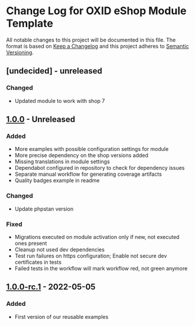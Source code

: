# Change Log for OXID eShop Module Template

All notable changes to this project will be documented in this file.
The format is based on [Keep a Changelog](http://keepachangelog.com/)
and this project adheres to [Semantic Versioning](http://semver.org/).

## [undecided] - unreleased

### Changed
- Updated module to work with shop 7

## [1.0.0] - Unreleased

### Added
- More examples with possible configuration settings for module
- More precise dependency on the shop versions added
- Missing translations in module settings
- Dependabot configured in repository to check for dependency issues
- Separate manual workflow for generating coverage artifacts
- Quality badges example in readme

### Changed
- Update phpstan version

### Fixed
- Migrations executed on module activation only if new, not executed ones present
- Cleanup not used dev dependencies
- Test run failures on https configuration; Enable not secure dev certificates in tests
- Failed tests in the workflow will mark workflow red, not green anymore

## [1.0.0-rc.1] - 2022-05-05

### Added
- First version of our reusable examples

[1.0.0]: https://github.com/OXID-eSales/module-template/compare/v1.0.0-rc.1...b-6.5.x
[1.0.0-rc.1]: https://github.com/OXID-eSales/module-template/compare/d1380c5a9c63f411011ab852bd25b66e83306b41...v1.0.0-rc.1